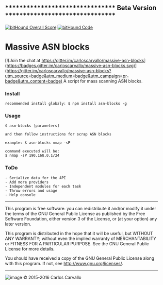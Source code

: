 ## ******************************* Beta Version *******************************

[![bitHound Overall Score](https://www.bithound.io/github/carloscarvallo/massive-asn-blocks/badges/score.svg)](https://www.bithound.io/github/carloscarvallo/massive-asn-blocks)
[![bitHound Code](https://www.bithound.io/github/carloscarvallo/massive-asn-blocks/badges/code.svg)](https://www.bithound.io/github/carloscarvallo/massive-asn-blocks)

# Massive ASN blocks

[![Join the chat at https://gitter.im/carloscarvallo/massive-asn-blocks](https://badges.gitter.im/carloscarvallo/massive-asn-blocks.svg)](https://gitter.im/carloscarvallo/massive-asn-blocks?utm_source=badge&utm_medium=badge&utm_campaign=pr-badge&utm_content=badge)
A script for mass scanning ASN blocks.

### Install
```
recommended install globaly: $ npm install asn-blocks -g
```

### Usage
```
$ asn-blocks [parameters]

and then follow instructions for scrap ASN blocks

example: $ asn-blocks nmap -sP

```


```
command executed will be:
$ nmap -sP 190.168.0.1/24
```
### ToDo

```
- Serialize data for the API
- Add more providers
- Independent modules for each task
- Throw errors and usage
- Help console
```

*****************************************************************
This program is free software: you can redistribute it and/or modify it under the terms of the GNU General Public License as published by the Free Software Foundation, either version 3 of the License, or (at your option) any later version.

This program is distributed in the hope that it will be useful, but WITHOUT ANY WARRANTY; without even the implied warranty of MERCHANTABILITY or FITNESS FOR A PARTICULAR PURPOSE.  See the GNU General Public License for more details.

You should have received a copy of the GNU General Public License along with this program.  If not, see <http://www.gnu.org/licenses/>.
*****************************************************************
![image](http://www.gnu.org/graphics/gplv3-88x31.png)
 © 2015-2016 Carlos Carvallo
